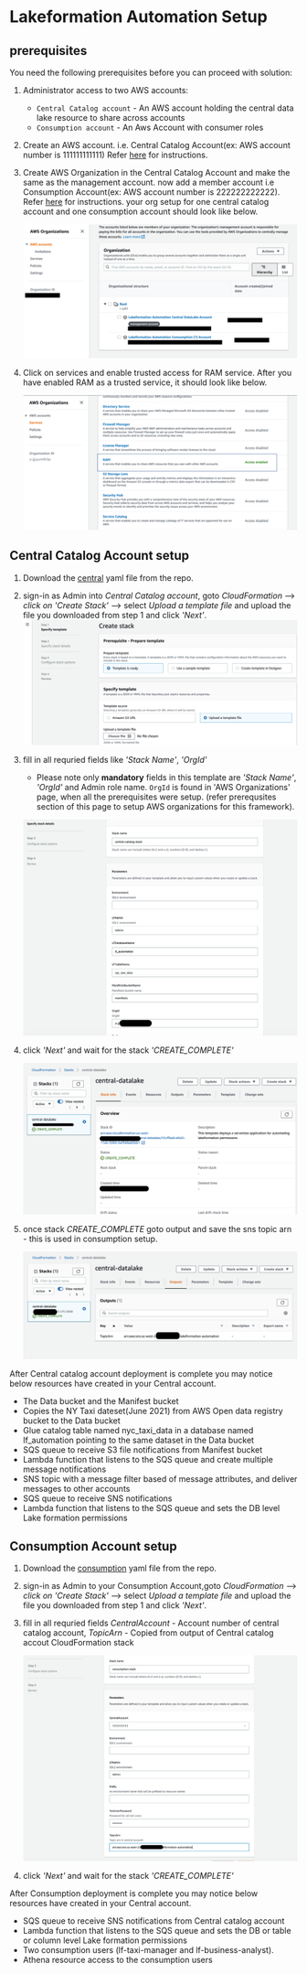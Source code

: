 # Lakeformation Automation Setup

## prerequisites

You need the following prerequisites before you can proceed with solution:

1. Administrator access to two AWS accounts:
    * ```Central Catalog account``` - An AWS account holding the central data lake resource to share across accounts
    * ```Consumption account``` - An Aws Account with consumer roles


2. Create  an AWS account. i.e. Central Catalog Account(ex: AWS account number is 111111111111) Refer [here](https://aws.amazon.com/premiumsupport/knowledge-center/create-and-activate-aws-account/) for instructions.

3. Create AWS Organization in the Central Catalog Account and make the same as the management account. now add a member account i.e Consumption Account(ex: AWS account number is 222222222222). Refer [here](https://docs.aws.amazon.com/organizations/latest/userguide/orgs_tutorials_basic.html#tutorial-orgs-step1) for instructions. your org setup for one central catalog account and one consumption account should look like below. 

    ![Alt](../src/resources/org-setup.png)

4. Click on services and enable trusted access for RAM service. After you have enabled RAM as a trusted service, it should look like below. 

    ![Alt](../src/resources/enable-ram.png)


## Central Catalog Account setup

1. Download the [central](/central.yaml) yaml file from the repo.

2. sign-in as Admin into *Central Catalog account*, goto *CloudFormation* -->  *click on 'Create Stack'* --> select *Upload a template file* and upload the file you downloaded from step 1 and click *'Next'*.
    ![Alt](../src/resources/upload_CF_Template.png)

3. fill in all requried fields like *'Stack Name'*, *'OrgId'*
    * Please note only **mandatory** fields in this template are *'Stack Name'*, *'OrgId'* and Admin role name. ```OrgId``` is found in 'AWS Organizations' page, when all the prerequisites were setup. (refer prerequsites section of this page to setup AWS organizations for this framework).

    ![Alt](../src/resources/Central_CF_1.png)  

4. click *'Next'* and wait for the stack *'CREATE_COMPLETE'*

    ![Alt](../src/resources/CENTRAL-DONE.png)  

5. once stack *CREATE_COMPLETE* goto output and save the sns topic arn - this is used in consumption setup.

    ![Alt](../src/resources/Central-outputs.png) 

After Central catalog account deployment is complete you may notice below resources have created in your Central account.
* The Data bucket and the Manifest bucket
* Copies the NY Taxi dateset(June 2021) from AWS Open data registry bucket to the Data bucket
* Glue catalog table named nyc_taxi_data in a database named lf_automation pointing to the same dataset in the Data bucket
* SQS queue to receive S3 file notifications from Manifest bucket
* Lambda function that listens to the SQS queue and create multiple message notifications
* SNS topic with a message filter based of message attributes, and deliver messages to other accounts 
* SQS queue to receive SNS notifications
* Lambda function that listens to the SQS queue and sets the DB level Lake formation permissions


## Consumption Account setup

1. Download the [consumption](/consumption.yaml) yaml file from the repo.

2. sign-in as Admin to your Consumption Account,goto *CloudFormation* -->  *click on 'Create Stack'* --> select *Upload a template file* and upload the file you downloaded from step 1 and click *'Next'*.

3. fill in all requried fields *CentralAccount* - Account number of central catalog account, 
*TopicArn* - Copied from output of Central catalog accout CloudFormation stack

    ![Alt](../src/resources/Consumption_CF_1.png)

4. click *'Next'* and wait for the stack *'CREATE_COMPLETE'*

After Consumption deployment is complete you may notice below resources have created in your Central account.

* SQS queue to receive SNS notifications from Central catalog account
* Lambda function that listens to the SQS queue and sets the DB or table or column level Lake formation permissions
* Two consumption users (lf-taxi-manager and lf-business-analyst).
* Athena resource access to the consumption users